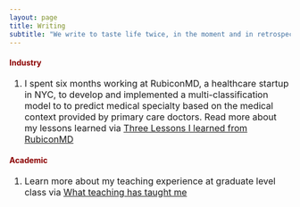```yaml
---
layout: page
title: Writing
subtitle: "We write to taste life twice, in the moment and in retrospect." - Anaïs Nin
---
```


<h4><font color="darkred">Industry</font></h4>
<font size="3">
<ol>
<li>I spent six months working at RubiconMD, a healthcare startup in NYC, to develop and implemented a multi-classification model to to predict medical specialty based on the medical context provided by primary care doctors. Read more about my lessons learned via <a href='https://www.linkedin.com/pulse/three-lessons-i-learned-from-rubiconmd-nhung-le/' target="_blank">Three Lessons I learned from RubiconMD</a></li>
</ol>
</font>

<h4><font color="darkred">Academic</font></h4>
<font size="3">
<ol>
<li>Learn more about my teaching experience at graduate level class via <a href='https://www.facebook.com/notes/nhung-le/what-teaching-has-taught-me/10157030666672169/' target="_blank">What teaching has taught me</a></li>
</ol>
</font>
<br>
